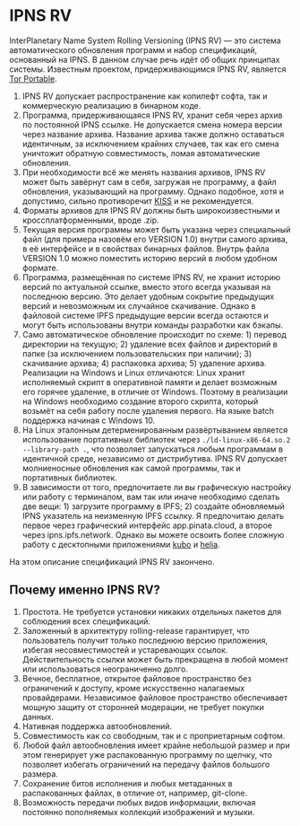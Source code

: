 # IPNS RV
InterPlanetary Name System Rolling Versioning (IPNS RV) — это система автоматического обновления программ и набор спецификаций, основанный на IPNS. В данном случае речь идёт об общих принципах системы. Известным проектом, придерживающимся IPNS RV, является [Tor Portable](https://github.com/Verity-Freedom/Tor-Portable).

1. IPNS RV допускает распространение как копилефт софта, так и коммерческую реализацию в бинарном коде.
2. Программа, придерживающаяся IPNS RV, хранит себя через архив по постоянной IPNS ссылке. Не допускается смена номера версии через название архива. Название архива также должно оставаться идентичным, за исключением крайних случаев, так как его смена уничтожит обратную совместимость, ломая автоматические обновления.
3. При необходимости всё же менять названия архивов, IPNS RV может быть завёрнут сам в себя, загружая не программу, а файл обновления, указывающий на программу. Однако подобное, хотя и допустимо, сильно противоречит [KISS](https://en.wikipedia.org/wiki/KISS_principle) и не рекомендуется.
4. Форматы архивов для IPNS RV должны быть широкоизвестными и кроссплатформенными, вроде .zip.
5. Текущая версия программы может быть указана через специальный файл (для примера назовём его VERSION 1.0) внутри самого архива, в её интерфейсе и в свойствах бинарных файлов. Внутрь файла VERSION 1.0 можно поместить историю версий в любом удобном формате.
6. Программа, размещённая по системе IPNS RV, не хранит историю версий по актуальной ссылке, вместо этого всегда указывая на последнюю версию. Это делает удобным сокрытие предыдущих версий и невозможным их случайное скачивание. Однако в файловой системе IPFS предыдущие версии всегда остаются и могут быть использованы внутри команды разработки как бэкапы.
7. Само автоматическое обновление происходит по схеме: 1) перевод директории на текущую; 2) удаление всех файлов и директорий в папке (за исключением пользовательских при наличии); 3) скачивание архива; 4) распаковка архива; 5) удаление архива. Реализации на Windows и Linux отличаются: Linux хранит исполняемый скрипт в оперативной памяти и делает возможным его горячее удаление, в отличие от Windows. Поэтому в реализации на Windows необходимо создание второго скрипта, который возьмёт на себя работу после удаления первого. На языке batch поддержка начиная с Windows 10.
8. На Linux эталонным детерменированным развёртыванием является использование портативных библиотек через `./ld-linux-x86-64.so.2 --library-path .`, что позволяет запускаться любым программам в идентичной среде, независимо от дистрибутива. IPNS RV допускает молниеносные обновления как самой программы, так и портативных библиотек.
9. В зависимости от того, предпочитаете ли вы графическую настройку или работу с терминалом, вам так или иначе необходимо сделать две вещи: 1) загрузите программу в IPFS; 2) создайте обновляемый IPNS указатель на неизменную IPFS ссылку. Я предпочитаю делать первое через графический интерфейс app.pinata.cloud, а второе через ipns.ipfs.network. Однако вы можете освоить более сложную работу с десктопными приложениями [kubo](https://github.com/ipfs/kubo) и [helia](https://github.com/ipfs/helia).

На этом описание спецификаций IPNS RV закончено.

## Почему именно IPNS RV?
1. Простота. Не требуется установки никаких отдельных пакетов для соблюдения всех спецификаций.
2. Заложенный в архитектуру rolling-release гарантирует, что пользователь получит только последнюю версию приложения, избегая несовместимостей и устаревающих ссылок. Действительность ссылки может быть прекращена в любой момент или использоваться неограниченно долго.
3. Вечное, бесплатное, открытое файловое пространство без ограничений к доступу, кроме искусственно налагаемых провайдерами. Независимое файловое пространство обеспечивает мощную защиту от сторонней модерации, не требует покупки данных.
4. Нативная поддержка автообновлений.
5. Совместимость как со свободным, так и с проприетарным софтом.
6. Любой файл автообновления имеет крайне небольшой размер и при этом генерирует уже распакованную программу по щелчку, что позволяет избегать ограничений на передачу файлов большого размера.
7. Сохранение битов исполнения и любых метаданных в распакованных файлах, в отличие от, например, git-clone.
8. Возможность передачи любых видов информации, включая постоянно пополняемых коллекций изображений и музыки.
